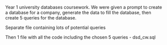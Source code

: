 Year 1 university databases coursework.
We were given a prompt to create a database for a company, generate the data to fill the database, then create 5 queries for the database. 

Separate file containing lots of potential queries

Then 1 file with all the code including the chosen 5 queries - dsd_cw.sql

